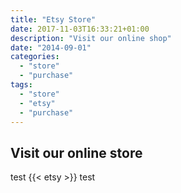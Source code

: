 ```yaml
---
title: "Etsy Store"
date: 2017-11-03T16:33:21+01:00
description: "Visit our online shop"
date: "2014-09-01"
categories:
  - "store"
  - "purchase"
tags:
  - "store"
  - "etsy"
  - "purchase"
---
```


Visit our online store
---------

test
{{< etsy >}}
test